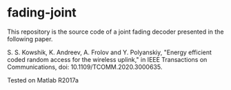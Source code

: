 # fading-joint

This repository is the source code of a joint fading decoder presented in the following paper.

S. S. Kowshik, K. Andreev, A. Frolov and Y. Polyanskiy, "Energy efficient coded random access for the wireless uplink," in IEEE Transactions on Communications, doi: 10.1109/TCOMM.2020.3000635.

Tested on Matlab R2017a
